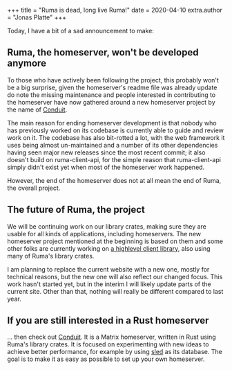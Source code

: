 +++
title = "Ruma is dead, long live Ruma!"
date = 2020-04-10
extra.author = "Jonas Platte"
+++

Today, I have a bit of a sad announcement to make:

## Ruma, the homeserver, won't be developed anymore

To those who have actively been following the project, this probably won't be a
big surprise, given the homeserver's readme file was already update do note the
missing maintenance and people interested in contributing to the homeserver have
now gathered around a new homeserver project by the name of [Conduit][].

The main reason for ending homeserver development is that nobody who has
previously worked on its codebase is currently able to guide and review work on
it. The codebase has also bit-rotted a lot, with the web framework it uses being
almost un-maintained and a number of its other dependencies having seen major
new releases since the most recent commit; it also doesn't build on
ruma-client-api, for the simple reason that ruma-client-api simply didn't exist
yet when most of the homeserver work happened.

However, the end of the homeserver does not at all mean the end of Ruma, the
overall project.

## The future of Ruma, the project

We will be continuing work on our library crates, making sure they are usable
for all kinds of applications, including homeservers. The new homeserver project
mentioned at the beginning is based on them and some other folks are currently
working on [a highlevel client library][matrix-rust-sdk], also using many of
Ruma's library crates.

I am planning to replace the current website with a new one, mostly for
technical reasons, but the new one will also reflect our changed focus. This
work hasn't started yet, but in the interim I will likely update parts of the
current site. Other than that, nothing will really be different compared to last
year.

[matrix-rust-sdk]: https://github.com/matrix-org/matrix-rust-sdk

## If you are still interested in a Rust homeserver

… then check out [Conduit][]. It is a Matrix homeserver, written in Rust using
Ruma's library crates. It is focused on experimenting with new ideas to achieve
better performance, for example by using [sled][] as its database. The goal is
to make it as easy as possible to set up your own homeserver.

[Conduit]: https://conduit.rs/
[sled]: https://sled.rs/
